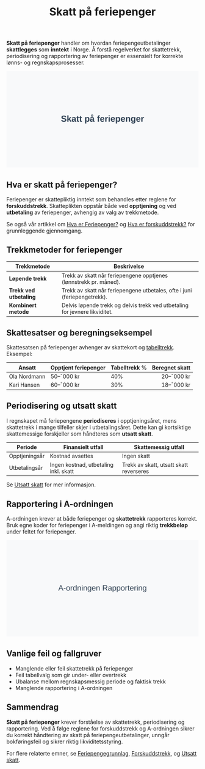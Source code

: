 ﻿---
title: "Skatt på feriepenger"
seoTitle: "Skatt på feriepenger"
description: '**Skatt på feriepenger** handler om hvordan feriepengeutbetalinger **skattlegges** som **inntekt** i Norge. Å forstå regelverket for skattetrekk, periodiseri...'
---

**Skatt på feriepenger** handler om hvordan feriepengeutbetalinger **skattlegges** som **inntekt** i Norge. Å forstå regelverket for skattetrekk, periodisering og rapportering av feriepenger er essensielt for korrekte lønns- og regnskapsprosesser.

![Illustrasjon av skatt pa feriepenger](skatt-pa-feriepenger-image.svg)

## Hva er skatt på feriepenger?

Feriepenger er skattepliktig inntekt som behandles etter reglene for **forskuddstrekk**. Skatteplikten oppstår både ved **opptjening** og ved **utbetaling** av feriepenger, avhengig av valg av trekkmetode.

Se også vår artikkel om [Hva er Feriepenger?](/blogs/regnskap/hva-er-feriepenger "Hva er Feriepenger i Regnskap? Beregning, Regnskapsføring og Praktiske Eksempler") og [Hva er forskuddstrekk?](/blogs/regnskap/hva-er-forskuddstrekk "Hva er Forskuddstrekk? Komplett Guide til Skattetrekk i Lønn") for grunnleggende gjennomgang.

## Trekkmetoder for feriepenger

| Trekkmetode             | Beskrivelse                                                                                |
|-------------------------|--------------------------------------------------------------------------------------------|
| **Løpende trekk**       | Trekk av skatt når feriepengene opptjenes (lønnstrekk pr. måned).                           |
| **Trekk ved utbetaling**| Trekk av skatt når feriepengene utbetales, ofte i juni (feriepengetrekk).                 |
| **Kombinert metode**    | Delvis løpende trekk og delvis trekk ved utbetaling for jevnere likviditet.                |

## Skattesatser og beregningseksempel

Skattesatsen på feriepenger avhenger av skattekort og [tabelltrekk](/blogs/regnskap/hva-er-tabelltrekk "Hva er Tabelltrekk? Komplett Guide til Skattetrekk og Trekkberegning"). Eksempel:

| Ansatt           | Opptjent feriepenger | Tabelltrekk % | Beregnet skatt |
|------------------|----------------------|---------------|---------------:|
| Ola Nordmann     | 50–¯000 kr            | 40%           | 20–¯000 kr      |
| Kari Hansen      | 60–¯000 kr            | 30%           | 18–¯000 kr      |

## Periodisering og utsatt skatt

I regnskapet må feriepengene **periodiseres** i opptjeningsåret, mens skattetrekk i mange tilfeller skjer i utbetalingsåret. Dette kan gi kortsiktige skattemessige forskjeller som håndteres som **utsatt skatt**.

| Periode           | Finansielt utfall                        | Skattemessig utfall                                           |
|-------------------|------------------------------------------|---------------------------------------------------------------|
| Opptjeningsår     | Kostnad avsettes                         | Ingen skatt                                                   |
| Utbetalingsår     | Ingen kostnad, utbetaling inkl. skatt    | Trekk av skatt, utsatt skatt reverseres                       |

Se [Utsatt skatt](/blogs/regnskap/hva-er-utsatt-skatt "Hva er Utsatt Skatt? Beregning og Regnskapsføring") for mer informasjon.

## Rapportering i A-ordningen

A-ordningen krever at både feriepenger og **skattetrekk** rapporteres korrekt. Bruk egne koder for feriepenger i A-meldingen og angi riktig **trekkbeløp** under feltet for feriepenger.

![Rapportering av feriepenger i A-ordningen](skatt-pa-feriepenger-rapportering.svg)

## Vanlige feil og fallgruver

* Manglende eller feil skattetrekk på feriepenger
* Feil tabellvalg som gir under- eller overtrekk
* Ubalanse mellom regnskapsmessig periode og faktisk trekk
* Manglende rapportering i A-ordningen

## Sammendrag

**Skatt på feriepenger** krever forståelse av skattetrekk, periodisering og rapportering. Ved å følge reglene for forskuddstrekk og A-ordningen sikrer du korrekt håndtering av skatt på feriepengeutbetalinger, unngår bokføringsfeil og sikrer riktig likviditetsstyring.

For flere relaterte emner, se [Feriepengegrunnlag](/blogs/regnskap/feriepengegrunnlag "Feriepengegrunnlag: Grunnlag for beregning av feriepenger i Norge"), [Forskuddstrekk](/blogs/regnskap/hva-er-forskuddstrekk "Hva er Forskuddstrekk? Komplett Guide til Skattetrekk i Lønn"), og [Utsatt skatt](/blogs/regnskap/hva-er-utsatt-skatt "Hva er Utsatt Skatt? Beregning og Regnskapsføring").









